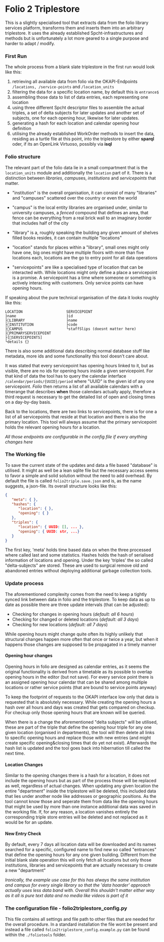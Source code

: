  

# Folio 2 Triplestore

This is a slightly specialised tool that extracts data from the folio library services platform, transforms them and inserts them into an arbitrary triplestore. It uses the already established Spcht-infrastructures and methods but is unfortunately a lot more geared to a single purpose and harder to adapt / modify.

### First Run

The whole process from a blank slate triplestore in the first run would look like this:

1. retrieving all available data from folio via the OKAPI-Endpoints `/locations, /service-points` and `/location_units`
2. filtering the data for a specific location name, by default this is `entrance$` 
3. assembling those data to list of data entries, each representing one location
4. using three different Spcht descriptor files to assemble the actual triples, a set of delta subjects for later updates and another set of subjects, one for each opening hour, likewise for later updates.
5. generating a hash for each location and calendar opening hour definition
6. utilising the already established WorkOrder methods to insert the data, residing as a turtle file at this point, into the triplestore by either **sparql** oder, if its an OpenLink Virtuoso, possibly via **isql**

### Folio structure

The relevant part of the folio data lie in a small compartment that is the `location_units` module and additionally the `location` part of it. There is a distinction between *libraries*, *campus*es, *institutions* and *servicepoints* that matter.

* "institution" is the overall organisation, it can consist of many "libraries" and "campuses" scattered over the country or even the world
* "campus" is the local entity libraries are organised under, similar to university campuses, a *fenced* compound that defines an area, that fence can be everything from a real brick wall to an imaginary border that includes half of the city

* "library" is a, roughly speaking the building any given amount of shelves filled books resides, it can contain multiple "locations"
* "location" stands for places within a "library", small ones might only have one, big ones might have multiple floors with more than five locations each, locations are the go to entry point for all data operations
* "servicepoints" are like a specialised type of location that can be interacted with. While locations might only define a place a servicepoint is a promise. A servicepoint has a time where someone or something is actively interacting with customers. Only service points can have opening hours.

If speaking about the pure technical organisation of the data it looks roughly like this:
```
LOCATION					SERVICEPOINT
├name						├id		
├🔗LIBRARY					├name
├🔗INSTITUTION				├code
├🔗CAMPUS					└staffSlips (doesnt matter here)
├🔗PRIMARYSERVICEPOINT
├[🔗SERVICEPOINTS]
└details {}
```

There is also some additional data describing normal database stuff like metadata, more ids and some functionality this tool doesn't care about.

It was stated that every servicepoint has opening hours linked to it, but as visible, there are no ids for opening hours inside a given servicepoint. For that kind of data the tool has to query the calendar interface `/calendar/periods/{UUID}/period` where "UUID" is the given id of any one servicepoint. *Folio* then returns a list of all available calendars with a timerange that describes **when** those calendars actually apply, therefore a third request is necessary to get the detailed list of open and closing times on a day-by-day basis.

Back to the locations, there are two links to servicepoints, there is for one a list of all servicepoints that reside at that location and there is also the primary location. This tool will always assume that the primary servicepoint holds the relevant opening hours for a location.

*All those endpoints are configurable in the config file if every anything changes here*

### The Working file

To save the current state of the updates and data a file based "database" is utilised. It might as well be a lean sqlite file but the necessary access seems to favor a simple and solid solution without the need to add overhead. By default the file is called `folio2triple.save.json` and is, as the name suggests, a json-file. Its overall structure looks like this:

```json
{
   "meta": { },
   "hashes": {
      "location": { },
      "opening": { }
   },
   "triples": {
      "location": { UUID: [], ... },
      "opening": { UUID: str, ...}
   }
}
```

The first key, 'meta' holds time based data on when the three processed where called last and some statistics. Hashes holds the hash of serialised information of locations and opening. Under the key 'triples' the so called "delta-subjects" are stored. These are used to surgical remove old and abandoned entries without deploying additional garbage collection tools.


### Update process

The aforementioned complexity comes from the need to keep a tightly synced link between data in folio and the triplestore. To keep data as up to date as possible there are three update intervals (that can be adjusted):

* Checking for changes in opening hours (*default: all 6 hours*)
* Checking for changed or deleted locations (*default: all 3 days*)
* Checking for new locations (*default: all 7 days*)

While opening hours might change quite often its highly unlikely that structural changes happen more often that once or twice a year, but when it happens those changes are supposed to be propagated in a timely manner

#### Opening hour changes

Opening hours in folio are designed as calendar entries, as it seems the original functionality is derived from a timetable as its possible to overlap opening hours in the editor (but not save). For every service point there is an assigned opening hour calendar that can be shared among multiple locations or rather service points (that are bound to service points anyway)

To keep the footprint of requests to the OKAPI interface low only that data is requested that is absolutely necessary. While creating the opening hours a hash over all hours and days was created that gets compared on checkup. For checkup only those opening hours that are known will be queried. 

When there is a change the aforementioned "delta subjects" will be utilised, these are part of the triple that define the opening hour triple for any one given location (organised in departments), the tool will then delete all links to specific opening hours and replace those with new entries (and might create specific opening&closing times that do yet not exist). Afterwards the hash list is updated and the tool goes back into hibernation till called the next time.

#### Location Changes

Similar to the opening changes there is a hash for a location, it does not include the opening hours but as part of the process those will be replaced as well, regardless of actual changes. When updating any given location the entire "department" inside the triplestore will be deleted, this included data that lies under another node like addresses or geographic positions. As the tool cannot know those and seperate them from data like the opening hours that might be used by more than one instance additional data was saved in the working file. If, for any reason, a location vanishes entirely the corresponding triple store entries will be deleted and not replaced as it would be for an update.

#### New Entry Check

By default, every 7 days all location data will be downloaded and its names searched for a specific, configured name to find new so called "entrances" that define the opening hours for any one given building. Different from the initial blank slate operation this will only fetch all locations but only those institutions, libraries and servicepoints that are actually necessary to create a new "department"

*Ironically, the example use case for this has always the same institution and campus for every single library so that the 'data hoarder' approach actually uses less data band with. Overall this shouldn't matter either way as it all is pure text data and no media like videos is part of it*

### The configuration file - folio2triplestore_config.py

This file contains all settings and file path to other files that are needed for the overall procedure. In a standard installation the file wont be present and instead a file called `folio2triplestore_config.example.py` can be found within the `./foliotools` folder.
